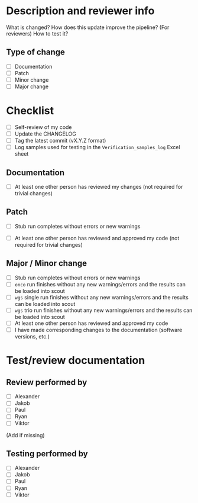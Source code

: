 <!--
Thanks for contributing to the CMD nextflow_wgs pipeline!

Please use the checklists below to document changes and performed tests.

Remember that this template doubles as our test/review documentation. 
-->
# Description and reviewer info

What is changed? How does this update improve the pipeline? (For reviewers) How to test it?


## Type of change
<!--
    Major change counts as a change that breaks backward compatibility
    Minor change is a substantial change that requires testing before deployment
    Patch is a minor change like a bug fix, code comment/style fix, etc.
-->
- [ ] Documentation
- [ ] Patch
- [ ] Minor change
- [ ] Major change 

# Checklist

- [ ] Self-review of my code
- [ ] Update the CHANGELOG
- [ ] Tag the latest commit (vX.Y.Z format)
- [ ] Log samples used for testing in the `Verification_samples_log` Excel sheet

<!--
    Select a checklist below based on selection under # Type of change
    and delete the sections that do not apply to this PR:
-->

## Documentation
- [ ] At least one other person has reviewed my changes (not required for trivial changes)

## Patch
- [ ] Stub run completes without errors or new warnings
- [ ] At least one other person has reviewed and approved my code (not required for trivial changes)



## Major / Minor change
- [ ] Stub run completes without errors or new warnings
- [ ] `onco` run finishes without any new warnings/errors and the results can 
       be loaded into scout
- [ ] `wgs` single run finishes without any new warnings/errors and the results 
       can be loaded into scout
- [ ] `wgs` trio run finishes without any new warnings/errors and the results 
       can be loaded into scout
- [ ] At least one other person has reviewed and approved my code
- [ ] I have made corresponding changes to the documentation (software versions, etc.)

# Test/review documentation

## Review performed by

- [ ] Alexander
- [ ] Jakob
- [ ] Paul
- [ ] Ryan
- [ ] Viktor

(Add if missing)

## Testing performed by

- [ ] Alexander
- [ ] Jakob
- [ ] Paul
- [ ] Ryan
- [ ] Viktor
